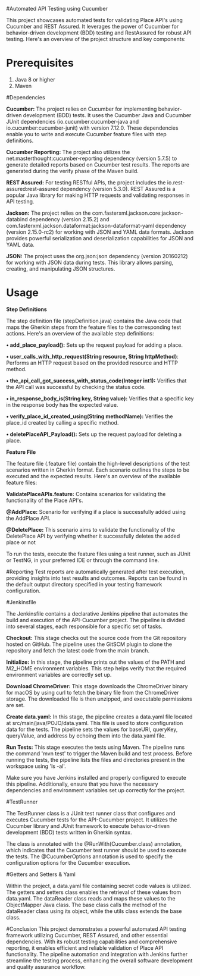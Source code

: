 #Automated API Testing using Cucumber

This project showcases automated tests for validating Place API's using Cucumber and REST Assured. It leverages the power of Cucumber for behavior-driven development (BDD) testing and RestAssured for robust API testing. Here's an overview of the project structure and key components:

# Prerequisites
1. Java 8 or higher
2. Maven

#Dependencies

**Cucumber:** The project relies on Cucumber for implementing behavior-driven development (BDD) tests. It uses the Cucumber Java and Cucumber JUnit dependencies (io.cucumber:cucumber-java and io.cucumber:cucumber-junit) with version 7.12.0. These dependencies enable you to write and execute Cucumber feature files with step definitions.

**Cucumber Reporting:** The project also utilizes the net.masterthought:cucumber-reporting dependency (version 5.7.5) to generate detailed reports based on Cucumber test results. The reports are generated during the verify phase of the Maven build.

**REST Assured:** For testing RESTful APIs, the project includes the io.rest-assured:rest-assured dependency (version 5.3.0). REST Assured is a popular Java library for making HTTP requests and validating responses in API testing.

**Jackson:** The project relies on the com.fasterxml.jackson.core:jackson-databind dependency (version 2.15.2) and com.fasterxml.jackson.dataformat:jackson-dataformat-yaml dependency (version 2.15.0-rc2) for working with JSON and YAML data formats. Jackson provides powerful serialization and deserialization capabilities for JSON and YAML data.

**JSON:** The project uses the org.json:json dependency (version 20160212) for working with JSON data during tests. This library allows parsing, creating, and manipulating JSON structures.

# Usage
**Step Definitions**

The step definition file (stepDefinition.java) contains the Java code that maps the Gherkin steps from the feature files to the corresponding test actions. Here's an overview of the available step definitions:

**• add_place_payload():** Sets up the request payload for adding a place.

**• user_calls_with_http_request(String resource, String httpMethod)**: Performs an HTTP request based on the provided resource and HTTP method.

**• the_api_call_got_success_with_status_code(Integer int1):** Verifies that the API call was successful by checking the status code.

**• in_response_body_is(String key, String value):** Verifies that a specific key in the response body has the expected value.

**• verify_place_id_created_using(String methodName):** Verifies the place_id created by calling a specific method.

**• deletePlaceAPI_Payload():** Sets up the request payload for deleting a place.

**Feature File**

The feature file (.feature file) contain the high-level descriptions of the test scenarios written in Gherkin format. Each scenario outlines the steps to be executed and the expected results. Here's an overview of the available feature files:

**ValidatePlaceAPIs.feature:** Contains scenarios for validating the functionality of the Place API's.

**@AddPlace:** Scenario for verifying if a place is successfully added using the AddPlace API.

**@DeletePlace:** This scenario aims to validate the functionality of the DeletePlace API by verifying whether it successfully deletes the added place or not

To run the tests, execute the feature files using a test runner, such as JUnit or TestNG, in your preferred IDE or through the command line.

#Reporting
Test reports are automatically generated after test execution, providing insights into test results and outcomes. Reports can be found in the default output directory specified in your testing framework configuration.

#Jenkinsfile

The Jenkinsfile contains a declarative Jenkins pipeline that automates the build and execution of the API-Cucumber project. The pipeline is divided into several stages, each responsible for a specific set of tasks.

**Checkout:** This stage checks out the source code from the Git repository hosted on GitHub. The pipeline uses the GitSCM plugin to clone the repository and fetch the latest code from the main branch.

**Initialize:** In this stage, the pipeline prints out the values of the PATH and M2_HOME environment variables. This step helps verify that the required environment variables are correctly set up.

**Download ChromeDriver:** This stage downloads the ChromeDriver binary for macOS by using curl to fetch the binary file from the ChromeDriver storage. The downloaded file is then unzipped, and executable permissions are set.

**Create data.yaml:** In this stage, the pipeline creates a data.yaml file located at src/main/java/POJO/data.yaml. This file is used to store configuration data for the tests. The pipeline sets the values for baseURI, queryKey, queryValue, and address by echoing them into the data.yaml file.

**Run Tests:** This stage executes the tests using Maven. The pipeline runs the command 'mvn test' to trigger the Maven build and test process. Before running the tests, the pipeline lists the files and directories present in the workspace using 'ls -al'.

Make sure you have Jenkins installed and properly configured to execute this pipeline. Additionally, ensure that you have the necessary dependencies and environment variables set up correctly for the project.

#TestRunner

The TestRunner class is a JUnit test runner class that configures and executes Cucumber tests for the API-Cucumber project. It utilizes the Cucumber library and JUnit framework to execute behavior-driven development (BDD) tests written in Gherkin syntax.

The class is annotated with the @RunWith(Cucumber.class) annotation, which indicates that the Cucumber test runner should be used to execute the tests. The @CucumberOptions annotation is used to specify the configuration options for the Cucumber execution.

#Getters and Setters & Yaml


Within the project, a data.yaml file containing secret code values is utilized. The getters and setters class enables the retrieval of these values from data.yaml. The dataReader class reads and maps these values to the ObjectMapper Java class. The base class calls the method of the dataReader class using its object, while the utils class extends the base class.

#Conclusion
This project demonstrates a powerful automated API testing framework utilizing Cucumber, REST Assured, and other essential dependencies. With its robust testing capabilities and comprehensive reporting, it enables efficient and reliable validation of Place API functionality. The pipeline automation and integration with Jenkins further streamline the testing process, enhancing the overall software development and quality assurance workflow.